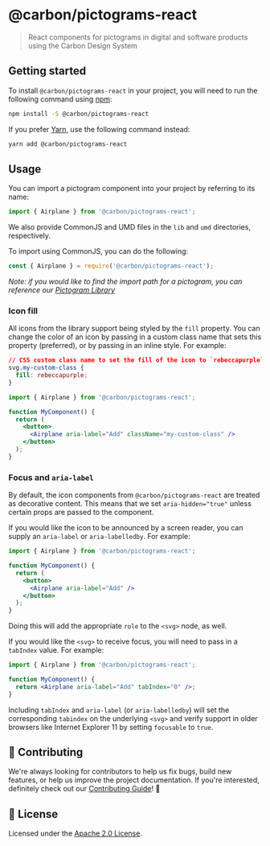 <!--alex disable color-->

# @carbon/pictograms-react

> React components for pictograms in digital and software products using the
> Carbon Design System

## Getting started

To install `@carbon/pictograms-react` in your project, you will need to run the
following command using [npm](https://www.npmjs.com/):

```bash
npm install -S @carbon/pictograms-react
```

If you prefer [Yarn](https://yarnpkg.com/en/), use the following command
instead:

```bash
yarn add @carbon/pictograms-react
```

## Usage

You can import a pictogram component into your project by referring to its name:

```jsx
import { Airplane } from '@carbon/pictograms-react';
```

We also provide CommonJS and UMD files in the `lib` and `umd` directories,
respectively.

To import using CommonJS, you can do the following:

```js
const { Airplane } = require('@carbon/pictograms-react');
```

_Note: if you would like to find the import path for a pictogram, you can
reference our
[Pictogram Library](https://www.carbondesignsystem.com/guidelines/pictograms/library)_

### Icon fill

All icons from the library support being styled by the `fill` property. You can
change the color of an icon by passing in a custom class name that sets this
property (preferred), or by passing in an inline style. For example:

```css
// CSS custom class name to set the fill of the icon to `rebeccapurple`
svg.my-custom-class {
  fill: rebeccapurple;
}
```

```jsx
import { Airplane } from '@carbon/pictograms-react';

function MyComponent() {
  return (
    <button>
      <Airplane aria-label="Add" className="my-custom-class" />
    </button>
  );
}
```

### Focus and `aria-label`

By default, the icon components from `@carbon/pictograms-react` are treated as
decorative content. This means that we set `aria-hidden="true"` unless certain
props are passed to the component.

If you would like the icon to be announced by a screen reader, you can supply an
`aria-label` or `aria-labelledby`. For example:

```jsx
import { Airplane } from '@carbon/pictograms-react';

function MyComponent() {
  return (
    <button>
      <Airplane aria-label="Add" />
    </button>
  );
}
```

Doing this will add the appropriate `role` to the `<svg>` node, as well.

If you would like the `<svg>` to receive focus, you will need to pass in a
`tabIndex` value. For example:

```jsx
import { Airplane } from '@carbon/pictograms-react';

function MyComponent() {
  return <Airplane aria-label="Add" tabIndex="0" />;
}
```

Including `tabIndex` and `aria-label` (or `aria-labelledby`) will set the
corresponding `tabindex` on the underlying `<svg>` and verify support in older
browsers like Internet Explorer 11 by setting `focusable` to `true`.

## 🙌 Contributing

We're always looking for contributors to help us fix bugs, build new features,
or help us improve the project documentation. If you're interested, definitely
check out our [Contributing Guide](/.github/CONTRIBUTING.md)! 👀

## 📝 License

Licensed under the [Apache 2.0 License](/LICENSE).
